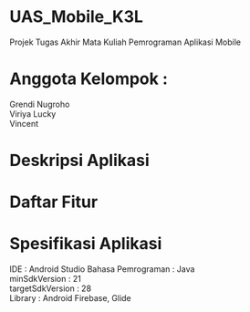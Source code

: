 # UAS_Mobile_K3L
Projek Tugas Akhir Mata Kuliah Pemrograman Aplikasi Mobile


# Anggota Kelompok :
Grendi Nugroho <br>
Viriya Lucky <br>
Vincent

# Deskripsi Aplikasi

# Daftar Fitur

# Spesifikasi Aplikasi
IDE : Android Studio
Bahasa Pemrograman : Java <br>
minSdkVersion : 21 <br>
targetSdkVersion : 28 <br>
Library : Android Firebase, Glide
